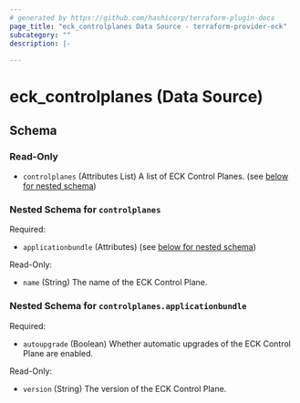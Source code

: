 ```yaml
---
# generated by https://github.com/hashicorp/terraform-plugin-docs
page_title: "eck_controlplanes Data Source - terraform-provider-eck"
subcategory: ""
description: |-
  
---
```


# eck_controlplanes (Data Source)





<!-- schema generated by tfplugindocs -->
## Schema

### Read-Only

- `controlplanes` (Attributes List) A list of ECK Control Planes. (see [below for nested schema](#nestedatt--controlplanes))

<a id="nestedatt--controlplanes"></a>
### Nested Schema for `controlplanes`

Required:

- `applicationbundle` (Attributes) (see [below for nested schema](#nestedatt--controlplanes--applicationbundle))

Read-Only:

- `name` (String) The name of the ECK Control Plane.

<a id="nestedatt--controlplanes--applicationbundle"></a>
### Nested Schema for `controlplanes.applicationbundle`

Required:

- `autoupgrade` (Boolean) Whether automatic upgrades of the ECK Control Plane are enabled.

Read-Only:

- `version` (String) The version of the ECK Control Plane.
